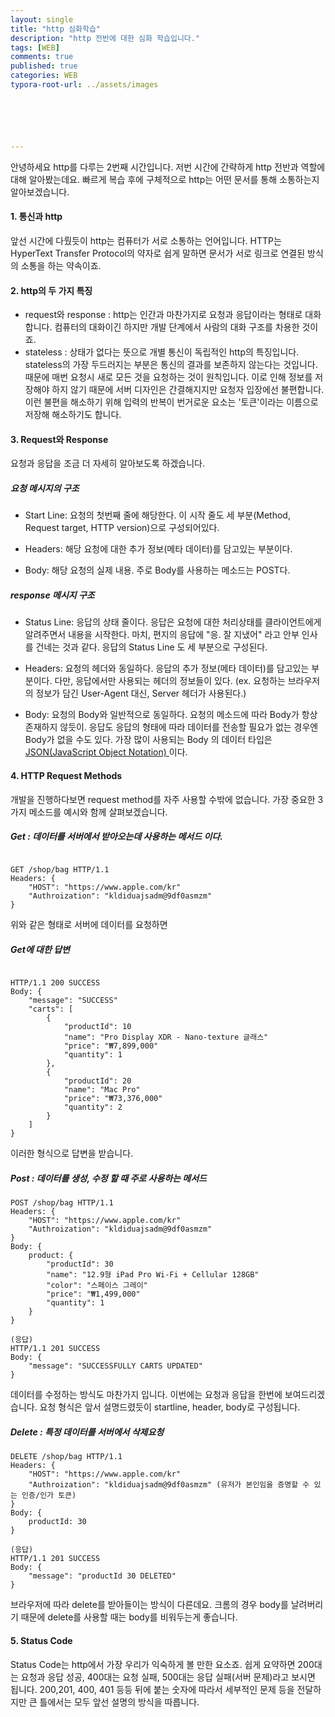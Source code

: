 ```yaml
---
layout: single
title: "http 심화학습"
description: "http 전반에 대한 심화 학습입니다."
tags: [WEB]
comments: true
published: true
categories: WEB
typora-root-url: ../assets/images






---
```




 안녕하세요 http를 다루는 2번째 시간입니다. 저번 시간에 간략하게 http 전반과 역할에 대해 알아봤는데요. 빠르게 복습 후에 구체적으로 http는 어떤 문서를 통해 소통하는지 알아보겠습니다.

#### 1. 통신과 http

 앞선 시간에 다뤘듯이 http는 컴퓨터가 서로 소통하는 언어입니다. HTTP는 HyperText Transfer Protocol의 약자로 쉽게 말하면 문서가 서로 링크로 연결된 방식의 소통을 하는 약속이죠. 

#### 2. http의 두 가지 특징

- request와 response : http는 인간과 마찬가지로 요청과 응답이라는 형태로 대화합니다. 컴퓨터의 대화이긴 하지만 개발 단계에서 사람의 대화 구조를 차용한 것이죠.
- stateless : 상태가 없다는 뜻으로 개별 통신이 독립적인 http의 특징입니다. stateless의 가장 두드러지는 부분은 통신의 결과를 보존하지 않는다는 것입니다. 때문에 매번 요청시 새로 모든 것을 요청하는 것이 원칙입니다. 이로 인해 정보를 저장해야 하지 않기 때문에 서버 디자인은 간결해지지만 요청자 입장에선 불편합니다. 이런 불편을 해소하기 위해 입력의 반복이 번거로운 요소는 '토큰'이라는 이름으로 저장해 해소하기도 합니다.



#### 3. Request와 Response

 요청과 응답을 조금 더 자세히 알아보도록 하겠습니다. 



##### 요청 메시지의 구조

- Start Line: 요청의 첫번째 줄에 해당한다. 이 시작 줄도 세 부분(Method, Request target, HTTP version)으로 구성되어있다. 

- Headers: 해당 요청에 대한 추가 정보(메타 데이터)를 담고있는 부분이다. 

- Body: 해당 요청의 실제 내용. 주로 Body를 사용하는 메소드는 POST다.

  

##### response 메시지 구조

- Status Line: 응답의 상태 줄이다. 응답은 요청에 대한 처리상태를 클라이언트에게 알려주면서 내용을 시작한다. 마치, 편지의 응답에 "응. 잘 지냈어" 라고 안부 인사를 건네는 것과 같다. 응답의 Status Line 도 세 부분으로 구성된다.

- Headers: 요청의 헤더와 동일하다. 응답의 추가 정보(메타 데이터)를 담고있는 부분이다. 다만, 응답에서만 사용되는 헤더의 정보들이 있다. (ex. 요청하는 브라우저의 정보가 담긴 User-Agent 대신, Server 헤더가 사용된다.)

- Body: 요청의 Body와 일반적으로 동일하다. 요청의 메소드에 따라 Body가 항상 존재하지 않듯이. 응답도 응답의 형태에 따라 데이터를 전송할 필요가 없는 경우엔 Body가 없을 수도 있다. 가장 많이 사용되는 Body 의 데이터 타입은 [JSON(JavaScript Object Notation)](https://developer.mozilla.org/ko/docs/Web/JavaScript/Reference/Global_Objects/JSON)[ ](https://developer.mozilla.org/ko/docs/Web/JavaScript/Reference/Global_Objects/JSON)이다.



#### 4. HTTP Request Methods

 개발을 진행하다보면 request method를 자주 사용할 수밖에 없습니다. 가장 중요한 3가지 메소드를 예시와 함께 살펴보겠습니다.



##### Get : 데이터를 서버에서 받아오는데 사용하는 메서드 이다.

```

GET /shop/bag HTTP/1.1
Headers: {
	"HOST": "https://www.apple.com/kr"
	"Authroization": "kldiduajsadm@9df0asmzm"
}
```

위와 같은 형태로 서버에 데이터를 요청하면

##### Get에 대한 답변

```

HTTP/1.1 200 SUCCESS
Body: {
	"message": "SUCCESS"
	"carts": [
		{
			"productId": 10
			"name": "Pro Display XDR - Nano-texture 글래스"
			"price": "₩7,899,000"
			"quantity": 1
		},
		{
			"productId": 20
			"name": "Mac Pro"
			"price": "₩73,376,000"
			"quantity": 2
		}	
	]
}
```

이러한 형식으로  답변을 받습니다.



##### Post : 데이터를 생성, 수정 할 때 주로 사용하는 메서드

```
POST /shop/bag HTTP/1.1
Headers: {
	"HOST": "https://www.apple.com/kr"
	"Authroization": "kldiduajsadm@9df0asmzm"
}
Body: {
	product: {
		"productId": 30
		"name": "12.9형 iPad Pro Wi-Fi + Cellular 128GB"
		"color": "스페이스 그레이"
		"price": "₩1,499,000"
		"quantity": 1
	}
}

(응답)
HTTP/1.1 201 SUCCESS
Body: {
	"message": "SUCCESSFULLY CARTS UPDATED"
}
```

데이터를 수정하는 방식도 마찬가지 입니다. 이번에는 요청과 응답을 한번에 보여드리겠습니다. 요청 형식은 앞서 설명드렸듯이 startline, header, body로 구성됩니다. 



##### Delete : 특정 데이터를 서버에서 삭제요청 

```
DELETE /shop/bag HTTP/1.1
Headers: {
	"HOST": "https://www.apple.com/kr"
	"Authroization": "kldiduajsadm@9df0asmzm" (유저가 본인임을 증명할 수 있는 인증/인가 토큰)
}
Body: {
	productId: 30
}

(응답)
HTTP/1.1 201 SUCCESS
Body: {
	"message": "productId 30 DELETED"
}
```

브라우저에 따라 delete를 받아들이는 방식이 다른데요. 크롬의 경우 body를 날려버리기 때문에 delete를 사용할 때는 body를 비워두는게 좋습니다.



#### 5. Status Code

Status Code는 http에서 가장 우리가 익숙하게 볼 만한 요소죠. 쉽게 요약하면 200대는 요청과 응답 성공, 400대는 요청 실패, 500대는 응답 실패(서버 문제)라고 보시면 됩니다. 200,201, 400, 401 등등 뒤에 붙는 숫자에 따라서 세부적인 문제 등을 전달하지만 큰 틀에서는 모두 앞선 설명의 방식을 따릅니다.

